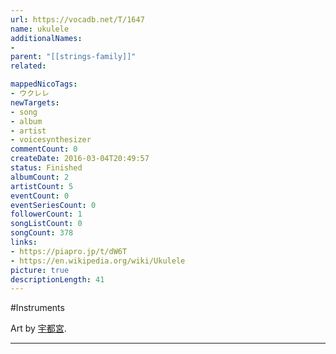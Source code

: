 ```yaml
---
url: https://vocadb.net/T/1647
name: ukulele
additionalNames: 
- 
parent: "[[strings-family]]"
related:

mappedNicoTags:
- ウクレレ
newTargets:
- song
- album
- artist
- voicesynthesizer
commentCount: 0
createDate: 2016-03-04T20:49:57
status: Finished
albumCount: 2
artistCount: 5
eventCount: 0
eventSeriesCount: 0
followerCount: 1
songListCount: 0
songCount: 378
links: 
- https://piapro.jp/t/dW6T
- https://en.wikipedia.org/wiki/Ukulele
picture: true
descriptionLength: 41
---
```


#Instruments

Art by [宇都宮](https://vocadb.net/Ar/8854).

---

